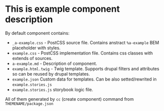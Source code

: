 # This is example component description

By default component contains:

- `_a-example.css` - PostCSS source file. Contains anstract `%a-example` BEM placeholder with styles.
- `example.css` - PostCSS implementation file. Contains css classes with extends of sources.
- `a-example.md` - Description of component.
- `example.html.twig` - Twig template. Supports drupal filters and attributes so can be reused by drupal templates.
- `example.json` Custom data for templates. Can be also setted/rewrited in `example.stories.js`
- `example.stories.js` storybook logic file.

All of them generated by `cc` (create component) command from `THEMENAME/package.json`
